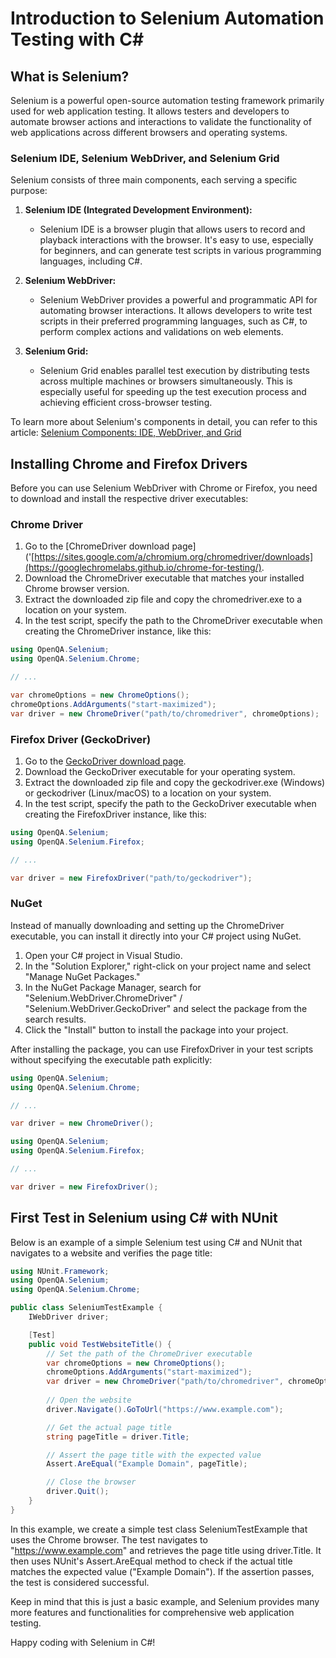 ﻿# Introduction to Selenium Automation Testing with C#

## What is Selenium?

Selenium is a powerful open-source automation testing framework primarily used for web application testing. It allows testers and developers to automate browser actions and interactions to validate the functionality of web applications across different browsers and operating systems.

### Selenium IDE, Selenium WebDriver, and Selenium Grid

Selenium consists of three main components, each serving a specific purpose:

1. **Selenium IDE (Integrated Development Environment):**
    - Selenium IDE is a browser plugin that allows users to record and playback interactions with the browser. It's easy to use, especially for beginners, and can generate test scripts in various programming languages, including C#.

2. **Selenium WebDriver:**
    - Selenium WebDriver provides a powerful and programmatic API for automating browser interactions. It allows developers to write test scripts in their preferred programming languages, such as C#, to perform complex actions and validations on web elements.

3. **Selenium Grid:**
    - Selenium Grid enables parallel test execution by distributing tests across multiple machines or browsers simultaneously. This is especially useful for speeding up the test execution process and achieving efficient cross-browser testing.

To learn more about Selenium's components in detail, you can refer to this article: [Selenium Components: IDE, WebDriver, and Grid](https://www.selenium.dev/documentation)

## Installing Chrome and Firefox Drivers

Before you can use Selenium WebDriver with Chrome or Firefox, you need to download and install the respective driver executables:

### Chrome Driver

1. Go to the [ChromeDriver download page]('[https://sites.google.com/a/chromium.org/chromedriver/downloads](https://googlechromelabs.github.io/chrome-for-testing/).
2. Download the ChromeDriver executable that matches your installed Chrome browser version.
3. Extract the downloaded zip file and copy the chromedriver.exe to a location on your system.
4. In the test script, specify the path to the ChromeDriver executable when creating the ChromeDriver instance, like this:

```csharp
using OpenQA.Selenium;
using OpenQA.Selenium.Chrome;

// ...

var chromeOptions = new ChromeOptions();
chromeOptions.AddArguments("start-maximized");
var driver = new ChromeDriver("path/to/chromedriver", chromeOptions);
```

### Firefox Driver (GeckoDriver)

1. Go to the [GeckoDriver download page]('https://github.com/mozilla/geckodriver/releases'). 
2. Download the GeckoDriver executable for your operating system. 
3. Extract the downloaded zip file and copy the geckodriver.exe (Windows) or geckodriver (Linux/macOS) to a location on your system. 
4. In the test script, specify the path to the GeckoDriver executable when creating the FirefoxDriver instance, like this:

```csharp
using OpenQA.Selenium;
using OpenQA.Selenium.Firefox;

// ...

var driver = new FirefoxDriver("path/to/geckodriver");
```

### NuGet

Instead of manually downloading and setting up the ChromeDriver executable, you can install it directly into your C# project using NuGet.

1. Open your C# project in Visual Studio. 
2. In the "Solution Explorer," right-click on your project name and select "Manage NuGet Packages."
3. In the NuGet Package Manager, search for "Selenium.WebDriver.ChromeDriver" / "Selenium.WebDriver.GeckoDriver" and select the package from the search results. 
4. Click the "Install" button to install the package into your project.

After installing the package, you can use FirefoxDriver in your test scripts without specifying the executable path explicitly:

```csharp
using OpenQA.Selenium;
using OpenQA.Selenium.Chrome;

// ...

var driver = new ChromeDriver();
```
```csharp
using OpenQA.Selenium;
using OpenQA.Selenium.Firefox;

// ...

var driver = new FirefoxDriver();
```

## First Test in Selenium using C# with NUnit

Below is an example of a simple Selenium test using C# and NUnit that navigates to a website and verifies the page title:

```csharp
using NUnit.Framework;
using OpenQA.Selenium;
using OpenQA.Selenium.Chrome;

public class SeleniumTestExample {
    IWebDriver driver;

    [Test]
    public void TestWebsiteTitle() {
        // Set the path of the ChromeDriver executable
        var chromeOptions = new ChromeOptions();
        chromeOptions.AddArguments("start-maximized");
        var driver = new ChromeDriver("path/to/chromedriver", chromeOptions);
        
        // Open the website
        driver.Navigate().GoToUrl("https://www.example.com");

        // Get the actual page title
        string pageTitle = driver.Title;

        // Assert the page title with the expected value
        Assert.AreEqual("Example Domain", pageTitle);

        // Close the browser
        driver.Quit();
    }
}
```

In this example, we create a simple test class SeleniumTestExample that uses the Chrome browser. The test navigates to "https://www.example.com" and retrieves the page title using driver.Title. It then uses NUnit's Assert.AreEqual method to check if the actual title matches the expected value ("Example Domain"). If the assertion passes, the test is considered successful.

Keep in mind that this is just a basic example, and Selenium provides many more features and functionalities for comprehensive web application testing.

Happy coding with Selenium in C#!
